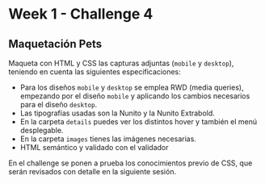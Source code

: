# Week 1 - Challenge 4

## Maquetación Pets

Maqueta con HTML y CSS las capturas adjuntas (`mobile` y `desktop`), teniendo en cuenta las siguientes especificaciones:

- Para los diseños `mobile` y `desktop` se emplea RWD (media queries), empezando por el diseño `mobile` y aplicando los cambios necesarios para el diseño `desktop`.
- Las tipografías usadas son la Nunito y la Nunito Extrabold.
- En la carpeta `details` puedes ver los distintos hover y también el menú desplegable.
- En la carpeta `images` tienes las imágenes necesarias.
- HTML semántico y validado con el validador

En el challenge se ponen a prueba los conocimientos previo de CSS, que serán revisados con detalle en la siguiente sesión.
